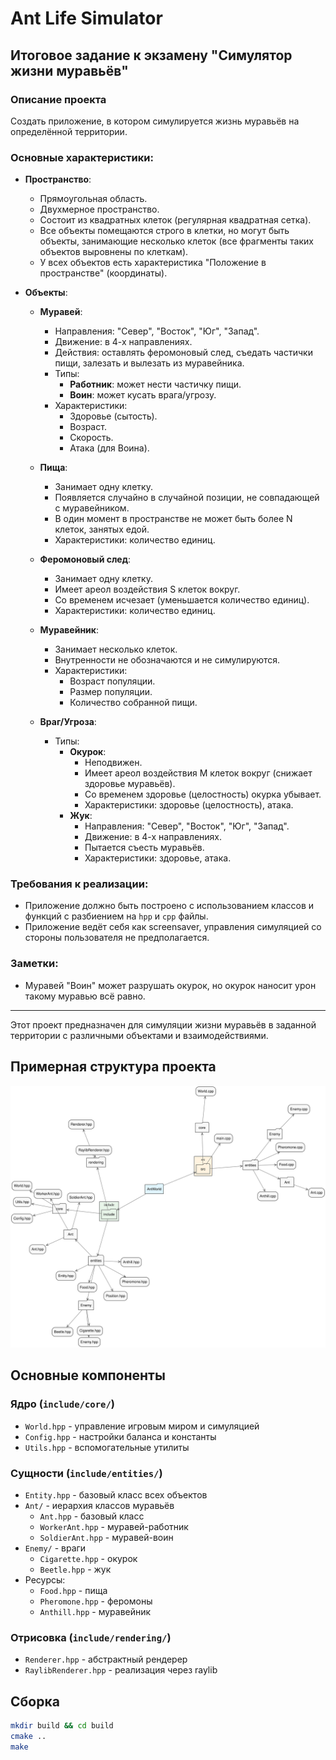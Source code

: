 # Ant Life Simulator

## Итоговое задание к экзамену "Симулятор жизни муравьёв"

### Описание проекта

Создать приложение, в котором симулируется жизнь муравьёв на определённой территории.

### Основные характеристики:

- **Пространство**:
    - Прямоугольная область.
    - Двухмерное пространство.
    - Состоит из квадратных клеток (регулярная квадратная сетка).
    - Все объекты помещаются строго в клетки, но могут быть объекты, занимающие несколько клеток (все фрагменты таких объектов выровнены по клеткам).
    - У всех объектов есть характеристика "Положение в пространстве" (координаты).

- **Объекты**:
    - **Муравей**:
        - Направления: "Север", "Восток", "Юг", "Запад".
        - Движение: в 4-х направлениях.
        - Действия: оставлять феромоновый след, съедать частички пищи, залезать и вылезать из муравейника.
        - Типы:
            - **Работник**: может нести частичку пищи.
            - **Воин**: может кусать врага/угрозу.
        - Характеристики:
            - Здоровье (сытость).
            - Возраст.
            - Скорость.
            - Атака (для Воина).

    - **Пища**:
        - Занимает одну клетку.
        - Появляется случайно в случайной позиции, не совпадающей с муравейником.
        - В один момент в пространстве не может быть более N клеток, занятых едой.
        - Характеристики: количество единиц.

    - **Феромоновый след**:
        - Занимает одну клетку.
        - Имеет ареол воздействия S клеток вокруг.
        - Со временем исчезает (уменьшается количество единиц).
        - Характеристики: количество единиц.

    - **Муравейник**:
        - Занимает несколько клеток.
        - Внутренности не обозначаются и не симулируются.
        - Характеристики:
            - Возраст популяции.
            - Размер популяции.
            - Количество собранной пищи.

    - **Враг/Угроза**:
        - Типы:
            - **Окурок**:
                - Неподвижен.
                - Имеет ареол воздействия M клеток вокруг (снижает здоровье муравьёв).
                - Со временем здоровье (целостность) окурка убывает.
                - Характеристики: здоровье (целостность), атака.
            - **Жук**:
                - Направления: "Север", "Восток", "Юг", "Запад".
                - Движение: в 4-х направлениях.
                - Пытается съесть муравьёв.
                - Характеристики: здоровье, атака.

### Требования к реализации:

- Приложение должно быть построено с использованием классов и функций с разбиением на `hpp` и `cpp` файлы.
- Приложение ведёт себя как screensaver, управления симуляцией со стороны пользователя не предполагается.

### Заметки:

- Муравей "Воин" может разрушать окурок, но окурок наносит урон такому муравью всё равно.

---

Этот проект предназначен для симуляции жизни муравьёв в заданной территории с различными объектами и взаимодействиями.

## Примерная структура проекта

![Ant Simulation Screenshot](antworld.svg) 
<!-- 
AntWorld/
├── CMakeLists.txt
├── README.md
├── include/
│   ├── core/
│   │   ├── World.hpp
│   │   ├── Config.hpp
│   │   └── Utils.hpp
│   ├── entities/
│   │   ├── Entity.hpp
│   │   ├── Ant/
│   │   │   ├── Ant.hpp
│   │   │   ├── WorkerAnt.hpp
│   │   │   └── SoldierAnt.hpp
│   │   ├── Food.hpp
│   │   ├── Pheromone.hpp
│   │   ├── Anthill.hpp
│   │   ├── Enemy/
│   │   │   ├── Enemy.hpp
│   │   │   ├── Cigarette.hpp
│   │   │   └── Beetle.hpp
│   │   └── Position.hpp
│   └── rendering/
│       ├── Renderer.hpp
│       └── RaylibRenderer.hpp
└── src/
├── main.cpp
├── core/
│   ├── World.cpp
└── entities/
├── Ant/
│   └── Ant.cpp
├── Food.cpp
├── Pheromone.cpp
├── Anthill.cpp
└── Enemy/
└── Enemy.cpp
-->


## Основные компоненты

### Ядро (`include/core/`)
- `World.hpp` - управление игровым миром и симуляцией
- `Config.hpp` - настройки баланса и константы
- `Utils.hpp` - вспомогательные утилиты

### Сущности (`include/entities/`)
- `Entity.hpp` - базовый класс всех объектов
- `Ant/` - иерархия классов муравьёв
    - `Ant.hpp` - базовый класс
    - `WorkerAnt.hpp` - муравей-работник
    - `SoldierAnt.hpp` - муравей-воин
- `Enemy/` - враги
    - `Cigarette.hpp` - окурок
    - `Beetle.hpp` - жук
- Ресурсы:
    - `Food.hpp` - пища
    - `Pheromone.hpp` - феромоны
    - `Anthill.hpp` - муравейник

### Отрисовка (`include/rendering/`)
- `Renderer.hpp` - абстрактный рендерер
- `RaylibRenderer.hpp` - реализация через raylib

## Сборка

```bash
mkdir build && cd build
cmake ..
make